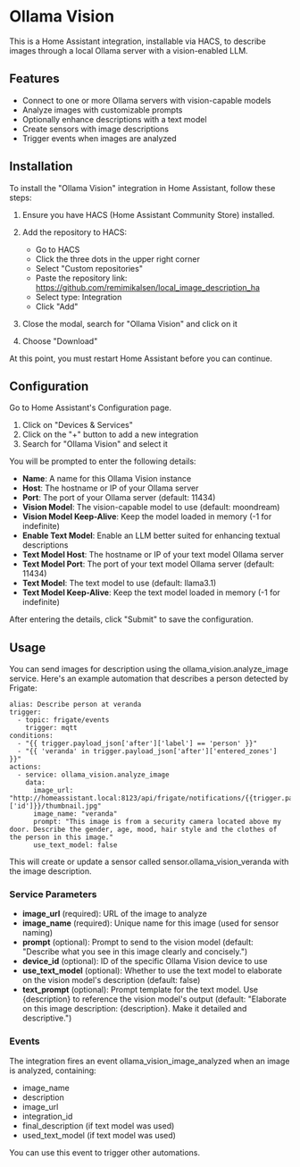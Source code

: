 # Ollama Vision
This is a Home Assistant integration, installable via HACS, to describe images through a local Ollama server with a vision-enabled LLM.

## Features

 - Connect to one or more Ollama servers with vision-capable models
 - Analyze images with customizable prompts
 - Optionally enhance descriptions with a text model
 - Create sensors with image descriptions
 - Trigger events when images are analyzed

## Installation

To install the "Ollama Vision" integration in Home Assistant, follow these steps:

 1. Ensure you have HACS (Home Assistant Community Store) installed.
 2. Add the repository to HACS:

    - Go to HACS
    - Click the three dots in the upper right corner
    - Select "Custom repositories"
    - Paste the repository link: https://github.com/remimikalsen/local_image_description_ha
    - Select type: Integration
    - Click "Add"

 3. Close the modal, search for "Ollama Vision" and click on it
 4. Choose "Download"

At this point, you must restart Home Assistant before you can continue.

## Configuration

Go to Home Assistant's Configuration page.

 1. Click on "Devices & Services"
 2. Click on the "+" button to add a new integration
 3. Search for "Ollama Vision" and select it

You will be prompted to enter the following details:

 - **Name**: A name for this Ollama Vision instance
 - **Host**: The hostname or IP of your Ollama server
 - **Port**: The port of your Ollama server (default: 11434)
 - **Vision Model**: The vision-capable model to use (default: moondream)
 - **Vision Model Keep-Alive**: Keep the model loaded in memory (-1 for indefinite)
 - **Enable Text Model**: Enable an LLM better suited for enhancing textual descriptions
 - **Text Model Host**: The hostname or IP of your text model Ollama server
 - **Text Model Port**: The port of your text model Ollama server (default: 11434)
 - **Text Model**: The text model to use (default: llama3.1)
 - **Text Model Keep-Alive**: Keep the text model loaded in memory (-1 for indefinite)

After entering the details, click "Submit" to save the configuration.

## Usage

You can send images for description using the ollama_vision.analyze_image service. Here's an example automation that describes a person detected by Frigate:

```
alias: Describe person at veranda
trigger:
  - topic: frigate/events
    trigger: mqtt
conditions:
  - "{{ trigger.payload_json['after']['label'] == 'person' }}"
  - "{{ 'veranda' in trigger.payload_json['after']['entered_zones'] }}"
actions:
  - service: ollama_vision.analyze_image
    data:
      image_url: "http://homeassistant.local:8123/api/frigate/notifications/{{trigger.payload_json['after']['id']}}/thumbnail.jpg"
      image_name: "veranda"
      prompt: "This image is from a security camera located above my door. Describe the gender, age, mood, hair style and the clothes of the person in this image."
      use_text_model: false
```

This will create or update a sensor called sensor.ollama_vision_veranda with the image description.

### Service Parameters

 - **image_url** (required): URL of the image to analyze
 - **image_name** (required): Unique name for this image (used for sensor naming)
 - **prompt** (optional): Prompt to send to the vision model (default: "Describe what you see in this image clearly and concisely.")
 - **device_id** (optional): ID of the specific Ollama Vision device to use
 - **use_text_model** (optional): Whether to use the text model to elaborate on the vision model's description (default: false)
 - **text_prompt** (optional): Prompt template for the text model. Use {description} to reference the vision model's output (default: "Elaborate on this image description: {description}. Make it detailed and descriptive.")

### Events

The integration fires an event ollama_vision_image_analyzed when an image is analyzed, containing:
 - image_name
 - description
 - image_url
 - integration_id
 - final_description (if text model was used)
 - used_text_model (if text model was used)

You can use this event to trigger other automations.